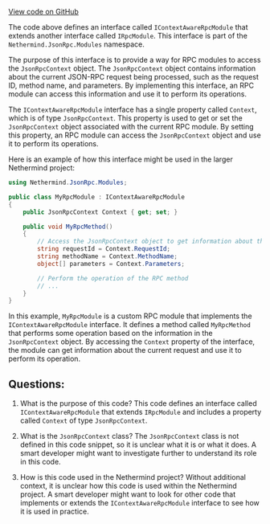 [View code on GitHub](https://github.com/NethermindEth/nethermind/src/Nethermind/Nethermind.JsonRpc/Modules/IContextAwareRpcModule.cs)

The code above defines an interface called `IContextAwareRpcModule` that extends another interface called `IRpcModule`. This interface is part of the `Nethermind.JsonRpc.Modules` namespace. 

The purpose of this interface is to provide a way for RPC modules to access the `JsonRpcContext` object. The `JsonRpcContext` object contains information about the current JSON-RPC request being processed, such as the request ID, method name, and parameters. By implementing this interface, an RPC module can access this information and use it to perform its operations.

The `IContextAwareRpcModule` interface has a single property called `Context`, which is of type `JsonRpcContext`. This property is used to get or set the `JsonRpcContext` object associated with the current RPC module. By setting this property, an RPC module can access the `JsonRpcContext` object and use it to perform its operations.

Here is an example of how this interface might be used in the larger Nethermind project:

```csharp
using Nethermind.JsonRpc.Modules;

public class MyRpcModule : IContextAwareRpcModule
{
    public JsonRpcContext Context { get; set; }

    public void MyRpcMethod()
    {
        // Access the JsonRpcContext object to get information about the current request
        string requestId = Context.RequestId;
        string methodName = Context.MethodName;
        object[] parameters = Context.Parameters;

        // Perform the operation of the RPC method
        // ...
    }
}
```

In this example, `MyRpcModule` is a custom RPC module that implements the `IContextAwareRpcModule` interface. It defines a method called `MyRpcMethod` that performs some operation based on the information in the `JsonRpcContext` object. By accessing the `Context` property of the interface, the module can get information about the current request and use it to perform its operation.
## Questions: 
 1. What is the purpose of this code?
   This code defines an interface called `IContextAwareRpcModule` that extends `IRpcModule` and includes a property called `Context` of type `JsonRpcContext`.

2. What is the `JsonRpcContext` class?
   The `JsonRpcContext` class is not defined in this code snippet, so it is unclear what it is or what it does. A smart developer might want to investigate further to understand its role in this code.

3. How is this code used in the Nethermind project?
   Without additional context, it is unclear how this code is used within the Nethermind project. A smart developer might want to look for other code that implements or extends the `IContextAwareRpcModule` interface to see how it is used in practice.